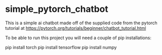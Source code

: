 # simple_pytorch_chatbot
This is a simple ai chatbot made off of the supplied code from the pytorch tutorial at https://pytorch.org/tutorials/beginner/chatbot_tutorial.html

To be able to run this project you will need a couple of pip installations:

pip install torch
pip install tensorflow
pip install numpy
